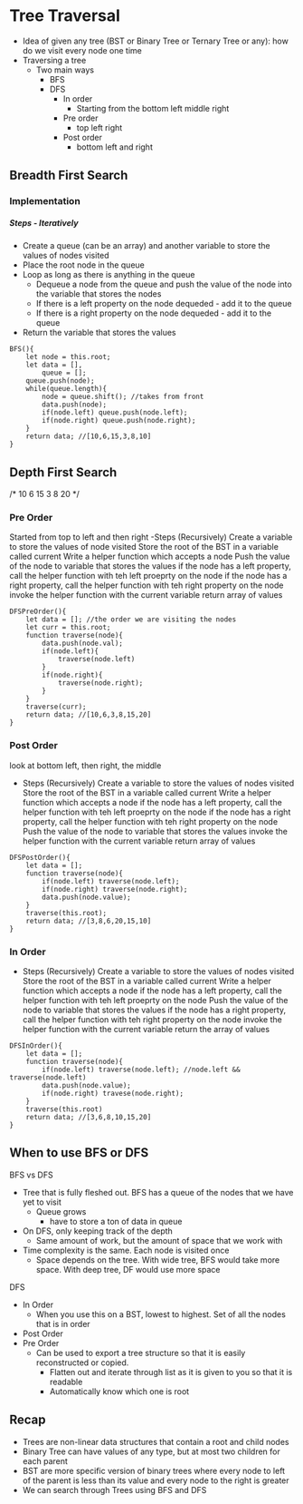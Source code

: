 # Tree Traversal
- Idea of given any tree (BST or Binary Tree or Ternary Tree or any): how do we visit every node one time
- Traversing a tree
    - Two main ways
        - BFS
        - DFS
            - In order
                - Starting from the bottom left middle right
            - Pre order
                - top left right
            - Post order 
                - bottom left and right

## Breadth First Search
### Implementation
##### Steps - Iteratively
- Create a queue (can be an array) and another variable to store the values of nodes visited
- Place the root node in the queue
- Loop as long as there is anything in the queue
    - Dequeue a node from the queue and push the value of the node into the variable that stores the nodes
    - If there is a left property on the node dequeded - add it to the queue
    - If there is a right property on the node dequeded - add it to the queue
- Return the variable that stores the values

```JS
BFS(){
    let node = this.root;
    let data = [],
        queue = [];
    queue.push(node);
    while(queue.length){
        node = queue.shift(); //takes from front
        data.push(node);
        if(node.left) queue.push(node.left);
        if(node.right) queue.push(node.right);
    }
    return data; //[10,6,15,3,8,10]
}
```

## Depth First Search
/*
                    10
            6                15
        3      8                   20
*/
### Pre Order
Started from top to left and then right
-Steps (Recursively)
    Create a variable to store the values of node visited
    Store the root of the BST in a variable called current
    Write a helper function which accepts a node
        Push the value of the node to variable that stores the values
        if the node has a left property, call the helper function with teh left proeprty on the node
        if the node has a right property, call the helper function with teh right property on the node
    invoke the helper function with the current variable
    return array of values
```JS
DFSPreOrder(){
    let data = []; //the order we are visiting the nodes
    let curr = this.root;
    function traverse(node){
        data.push(node.val);
        if(node.left){
            traverse(node.left)
        }
        if(node.right){
            traverse(node.right);
        }
    }
    traverse(curr);
    return data; //[10,6,3,8,15,20]
}
```
### Post Order
look at bottom left, then right, the middle
- Steps (Recursively)
    Create a variable to store the values of nodes visited 
    Store the root of the BST in a variable called current
    Write a helper function which accepts a node
        if the node has a left property, call the helper function with teh left proeprty on the node
        if the node has a right property, call the helper function with teh right property on the node
        Push the value of the node to variable that stores the values
        invoke the helper function with the current variable
    return array of values
```JS
DFSPostOrder(){
    let data = []; 
    function traverse(node){
        if(node.left) traverse(node.left);
        if(node.right) traverse(node.right);
        data.push(node.value);
    }
    traverse(this.root);
    return data; //[3,8,6,20,15,10]
}

```

### In Order
- Steps (Recursively)
    Create a variable to store the values of nodes visited 
    Store the root of the BST in a variable called current
    Write a helper function which accepts a node
        if the node has a left property, call the helper function with teh left proeprty on the node
        Push the value of the node to variable that stores the values
        if the node has a right property, call the helper function with teh right property on the node
        invoke the helper function with the current variable
    return the array of values
```JS
DFSInOrder(){
    let data = [];
    function traverse(node){
        if(node.left) traverse(node.left); //node.left && traverse(node.left)
        data.push(node.value);
        if(node.right) travese(node.right);
    }
    traverse(this.root)
    return data; //[3,6,8,10,15,20]
}
```

## When to use BFS or DFS
BFS vs DFS
- Tree that is fully fleshed out. BFS has a queue of the nodes that we have yet to visit
    - Queue grows
        - have to store a ton of data in queue
- On DFS, only keeping track of the depth
    - Same amount of work, but the amount of space that we work with
- Time complexity is the same. Each node is visited once
    - Space depends on the tree. With wide tree, BFS would take more space. With deep tree, DF would use more space

DFS
- In Order
    - When you use this on a BST, lowest to highest. Set of all the nodes that is in order
- Post Order
- Pre Order
    - Can be used to export a tree structure so that it is easily reconstructed or copied.
        - Flatten out and iterate through list as it is given to you so that it is readable
        - Automatically know which one is root

## Recap
- Trees are non-linear data structures that contain a root and child nodes
- Binary Tree can have values of any type, but at most two children for each parent
- BST are more specific version of binary trees where every node to left of the parent is less than its value and every node to the right is greater
- We can search through Trees using BFS and DFS


